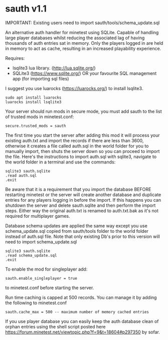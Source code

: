 # sauth v1.1

IMPORTANT: Existing users need to import sauth/tools/schema_update.sql

An alternative auth handler for minetest using SQLite. Capable of handling large player databases whilst reducing the associated lag of having thousands of auth entries sat in memory. Only the players logged in are held in memory to act as cache, resulting in an increased playability experience. 

Requires: 

* lsqlite3 lua library. (http://lua.sqlite.org/)
* SQLite3 (https://www.sqlite.org/) OR your favourite SQL management app (for importing sql files)

I suggest you use luarocks (https://luarocks.org/) to install lsqlite3.

	sudo apt install luarocks
	luarocks install lsqlite3

Your server should run mods in secure mode, you must add sauth to the list of trusted mods in minetest.conf:

	secure.trusted_mods = sauth

The first time you start the server after adding this mod it will process your existing auth.txt and import the records if there are less than 3600, otherwise it creates a file called auth.sql in the world folder for you to manually import, then shuts the server down so you can proceed to import the file. Here's the instructions to import auth.sql with sqlite3, navigate to the world folder in a terminal and use the commands:

    sqlite3 sauth.sqlite
    .read auth.sql
    .exit

Be aware that it is a requirement that you import the database BEFORE restarting minetest or the server will create another database and duplicate entries for any players logging in before the import. If this happens you can shutdown the server and delete sauth.sqlite and then perform the import steps. Either way the original auth.txt is renamed to auth.txt.bak as it's not required for multiplayer games.

Database schema updates are applied the same way except you use schema_update.sql copied from sauth/tools folder to the world folder instead of auth.sql file. Note that only existing Db's prior to this version will need to import schema_update.sql

    sqlite3 sauth.sqlite
    .read schema_update.sql
    .exit

To enable the mod for singleplayer add:

	sauth.enable_singleplayer = true

to minetest.conf before starting the server. 

Run time caching is capped at 500 records. You can manage it by adding the following to minetest.conf

	sauth.cache_max = 500 -- maximum number of memory cached entries

If you use player database you can easily keep the auth database clean of orphan entries using the shell script posted
here https://forum.minetest.net/viewtopic.php?f=9&t=18604#p297350 by sofar.
